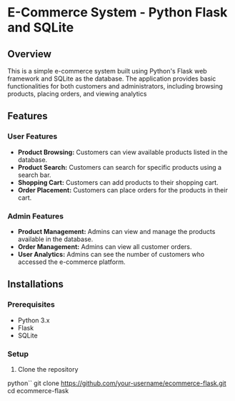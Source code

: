 # E-Commerce System - Python Flask and SQLite

## Overview

This is a simple e-commerce system built using Python's Flask web framework and SQLite as the database. The application provides basic functionalities for both customers and administrators, including browsing products, placing orders, and viewing analytics

## Features

### User Features

+ **Product Browsing:** Customers can view available products listed in the database.
+ **Product Search:** Customers can search for specific products using a search bar.
+ **Shopping Cart:** Customers can add products to their shopping cart.
+ **Order Placement:** Customers can place orders for the products in their cart.

### Admin Features
+ **Product Management:** Admins can view and manage the products available in the database.
+ **Order Management:** Admins can view all customer orders.
+ **User Analytics:** Admins can see the number of customers who accessed the e-commerce platform.

## Installations

### Prerequisites
+ Python 3.x
+ Flask
+ SQLite

### Setup

1. Clone the repository

python``
git clone https://github.com/your-username/ecommerce-flask.git
cd ecommerce-flask



